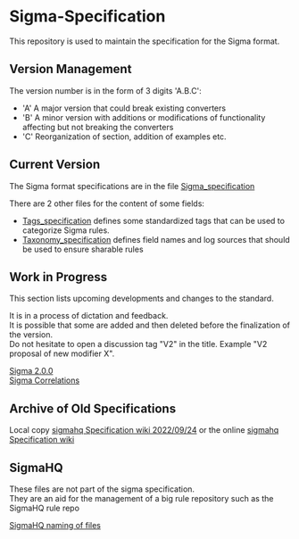 # Sigma-Specification

This repository is used to maintain the specification for the Sigma format.

## Version Management

The version number is in the form of 3 digits 'A.B.C':

- 'A' A major version that could break existing converters
- 'B' A minor version with additions or modifications of functionality affecting but not breaking the converters
- 'C' Reorganization of section, addition of examples etc.

## Current Version

The Sigma format specifications are in the file [Sigma_specification](Sigma_specification.md)  

There are 2 other files for the content of some fields:

- [Tags_specification](Tags_specification.md) defines some standardized tags that can be used to categorize Sigma rules.
- [Taxonomy_specification](Taxonomy_specification.md) defines field names and log sources that should be used to ensure sharable rules
 

## Work in Progress

This section lists upcoming developments and changes to the standard.


It is in a process of dictation and feedback.  
It is possible that some are added and then deleted before the finalization of the version.  
Do not hesitate to open a discussion tag "V2" in the title. Example "V2 proposal of new modifier X".  


[Sigma 2.0.0](wip/Sigma_2_0_0.md)  
[Sigma Correlations](wip/Sigma_Correlations.md)  

## Archive of Old Specifications

Local copy [sigmahq Specification wiki 2022/09/24](archives/wiki.md) or the online [sigmahq Specification wiki](https://github.com/SigmaHQ/sigma/wiki/Specification)

## SigmaHQ

These files are not part of the sigma specification.  
They are an aid for the management of a big rule repository such as the SigmaHQ rule repo  

[SigmaHQ naming of files](sigmahq/Sigmahq_filename_rule.md)
